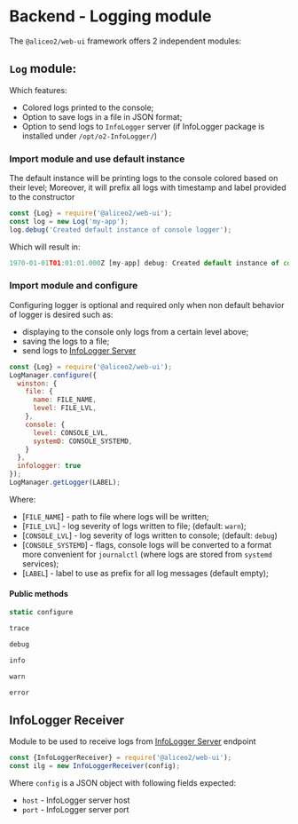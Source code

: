 # Backend - Logging module

The `@aliceo2/web-ui` framework offers 2 independent modules:

## `Log` module:
 Which features:
 * Colored logs printed to the console;
 * Option to save logs in a file in JSON format;
 * Option to send logs to `InfoLogger` server (if InfoLogger package is installed under `/opt/o2-InfoLogger/`)

### Import module and use default instance
The default instance will be printing logs to the console colored based on their level; Moreover, it will prefix all logs with timestamp and label provided to the constructor
```js
const {Log} = require('@aliceo2/web-ui');
const log = new Log('my-app');
log.debug('Created default instance of console logger');
```
Which will result in:
```js
1970-01-01T01:01:01.000Z [my-app] debug: Created default instance of console logger
```

### Import module and configure
Configuring logger is optional and required only when non default behavior of logger is desired such as:
- displaying to the console only logs from a certain level above;
- saving the logs to a file;
- send logs to [InfoLogger Server](https://github.com/AliceO2Group/InfoLogger/blob/master/doc/README.md)

```js
const {Log} = require('@aliceo2/web-ui');
LogManager.configure({
  winston: {
    file: {
      name: FILE_NAME, 
      level: FILE_LVL,
    }, 
    console: {
      level: CONSOLE_LVL,
      systemD: CONSOLE_SYSTEMD,
    }
  },
  infologger: true
});
LogManager.getLogger(LABEL);
```

Where:
  * [`FILE_NAME`] - path to file where logs will be written;
  * [`FILE_LVL`] - log severity of logs written to file; (default: `warn`);
  * [`CONSOLE_LVL`] - log severity of logs written to console; (default: `debug`)
  * [`CONSOLE_SYSTEMD`] - flags, console logs will be converted to a format more convenient for `journalctl` (where logs are stored from `systemd` services);
  * [`LABEL`] - label to use as prefix for all log messages (default empty);


#### Public methods

```js
static configure
```

```js
trace
```

```js
debug
```

```js
info
```

```js
warn
```

```js
error
```

## InfoLogger Receiver
Module to be used to receive logs from [InfoLogger Server](https://github.com/AliceO2Group/InfoLogger/blob/master/doc/README.md) endpoint

```js
const {InfoLoggerReceiver} = require('@aliceo2/web-ui');
const ilg = new InfoLoggerReceiver(config);
```
Where `config` is a JSON object with following fields expected:
  * `host` - InfoLogger server host
  * `port` - InfoLogger server port
